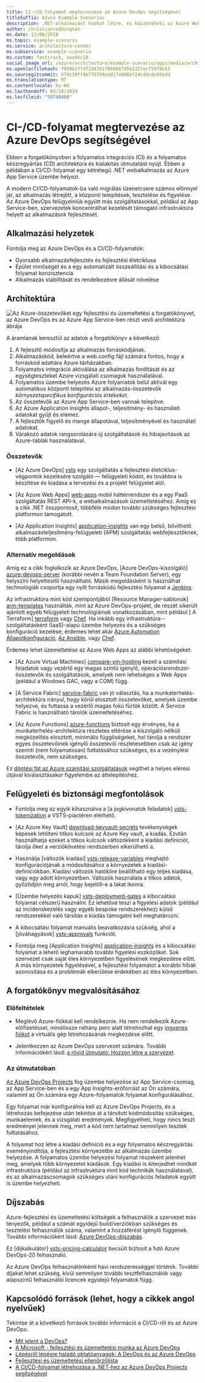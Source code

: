 ```yaml
---
title: CI-/CD-folyamat megtervezése az Azure DevOps segítségével
titleSuffix: Azure Example Scenarios
description: .NET-alkalmazást hozhat létre, és közzéteheti az Azure Web Appsben az Azure DevOps használatával.
author: christianreddington
ms.date: 12/06/2018
ms.topic: example-scenario
ms.service: architecture-center
ms.subservice: example-scenario
ms.custom: fasttrack, seodec18
social_image_url: /azure/architecture/example-scenario/apps/media/architecture-devops-dotnet-webapp.svg
ms.openlocfilehash: f999b2ffdf234161f668887d5b2327ecf50f0e55
ms.sourcegitcommit: 579c39ff4b776704ead17a006bf24cd4cdc65edd
ms.translationtype: MT
ms.contentlocale: hu-HU
ms.lasthandoff: 04/18/2019
ms.locfileid: "59740408"
---
```

# <a name="design-a-cicd-pipeline-using-azure-devops"></a>CI-/CD-folyamat megtervezése az Azure DevOps segítségével

Ebben a forgatókönyvben a folyamatos integrációs (CI) és a folyamatos készregyártás (CD) architektúra és kialakítás útmutatást nyújt. Ebben a példában a CI/CD-folyamat egy kétrétegű .NET webalkalmazás az Azure App Service üzembe helyezi.

A modern CI/CD-folyamatok-ba való migrálás üzenetcsere számos előnnyel jár, az alkalmazás létrejött, a központi telepítések, tesztelése és figyelése. Az Azure DevOps felügyelniük együtt más szolgáltatásokkal, például az App Service-ben, szervezetek koncentrálhat kezelését támogató infrastruktúra helyett az alkalmazások fejlesztését.

## <a name="relevant-use-cases"></a>Alkalmazási helyzetek

Fontolja meg az Azure DevOps és a CI/CD-folyamatok:

- Gyorsabb alkalmazásfejlesztés és fejlesztési életciklusa
- Épület minőségét és a egy automatizált összeállítási és a kibocsátási folyamat konzisztencia
- Alkalmazás stabilitását és rendelkezésre állását növelése

## <a name="architecture"></a>Architektúra

![Az Azure-összetevőket egy fejlesztési és üzemeltetési a forgatókönyvet, az Azure DevOps és az Azure App Service-ben részt vevő architektúra ábrája][architecture]

A áramlanak keresztül az adatok a forgatókönyv a következő:

1. A fejlesztő módosítja az alkalmazás forráskódjának.
2. Alkalmazáskód, beleértve a web.config fájl számára fontos, hogy a forráskód adattára Azure tárházakban.
3. Folyamatos integráció aktiválása az alkalmazás fordítását és az egységteszteket Azure vizsgálati csomagok használatával.
4. Folyamatos üzembe helyezés Azure folyamatok belül aktivál egy automatikus központi telepítési az alkalmazás-összetevők *környezetspecifikus konfigurációs értékeket*.
5. Az összetevők az Azure App Service-ben vannak telepítve.
6. Az Azure Application Insights állapot-, teljesítmény- és használati adatokat gyűjt és elemez.
7. A fejlesztők figyelő és mange állapotával, teljesítményével és használati adatokat.
8. Várakozó adatok rangsorolására új szolgáltatások és hibajavítások az Azure-táblák használatával.

### <a name="components"></a>Összetevők

- [Az Azure DevOps] [ vsts] egy szolgáltatás a fejlesztési életciklus-végpontok kezelésére szolgáló &mdash; felügyeleti kódot, és továbbra is készítése és kiadása a tervezési és a projekt felügyelet alól.

- [Az Azure Web Apps] [ web-apps] mobil háttérrendszer és a egy PaaS szolgáltatás REST API-k, a webalkalmazások üzemeltetéséhez. Amíg ez a cikk .NET összpontosít, többféle módon további szükséges fejlesztési platformon támogatott.

- [Az Application Insights] [ application-insights] van egy belső, bővíthető alkalmazásteljesítmény-felügyeleti (APM) szolgáltatás webfejlesztőknek, több platformon.

### <a name="alternatives"></a>Alternatív megoldások

Amíg ez a cikk foglalkozik az Azure DevOps, [Azure DevOps-kiszolgáló] [ azure-devops-server] (korábbi nevén a Team Foundation Server), egy helyszíni helyettesítő használható. Másik megoldásként is használhat technológiák csoportja egy nyílt forráskódú fejlesztési folyamat a [Jenkins][jenkins-on-azure].

Az infrastruktúra mint kód szempontjából [Resource Manager-sablonok] [ arm-templates] használták, mint az Azure DevOps-projekt, de részét sikerült ajánlott egyéb felügyeleti technológiáinak vonatkozásában, mint például [ A Terraform] [ terraform] vagy [Chef][chef]. Ha inkább egy infrastruktúra--szolgáltatásként (IaaS)-alapú üzembe helyezés és a szükséges konfiguráció kezelése, érdemes lehet akár [Azure Automation Állapotkonfiguráció][desired-state-configuration], [ Az Ansible][ansible], vagy [Chef][chef].

Érdemes lehet üzemeltetése az Azure Web Apps az alábbi lehetőségeket:

- [Az Azure Virtual Machines] [ compare-vm-hosting] kezeli a számítási feladatok vagy vezérlő egy magas szintű igénylő, operációsrendszer-összetevők és szolgáltatások, amelyek nem lehetséges a Web Apps (például a Windows GAC, vagy a COM) függ.

- [A Service Fabric] [ service-fabric] van jó választás, ha a munkaterhelés-architektúra irányul, hogy körül elosztott összetevőket, amelyek üzembe helyezve, és futtassa a vezérlő magas fokú fürtök között. A Service Fabric is használható tárolók üzemeltetéséhez.

- [Az Azure Functions] [ azure-functions] biztosít egy érvényes, ha a munkaterhelés-architektúra részletes eltérése a kiszolgáló nélküli megközelítés elosztott, minimális függőségeket, hol tárolja a rendszer egyes összetevőinek igénylő összetevői részletesebben csak az igény szerinti (nem folyamatosan) futtatásához szükséges, és a vezénylési összetevők, nem szükséges.

Ez [döntési fát az Azure számítási szolgáltatások](/azure/architecture/guide/technology-choices/compute-decision-tree) segíthet a helyes elérési útjával kiválasztásakor figyelembe az áttelepítéshez.

## <a name="management-and-security-considerations"></a>Felügyeleti és biztonsági megfontolások

- Fontolja meg az egyik kihasználva a [a jogkivonatok feladatok] [ vsts-tokenization] a VSTS-piactéren elérhető.

- [Az Azure Key Vault] [ download-keyvault-secrets] tevékenységek képesek letölteni titkos kulcsok az Azure Key vault, a kiadás. Ezután használhatja ezeket a titkos kulcsok változókként a kiadási definíciót, tárolja őket a verziókövetési rendszerben elkerülhető a.

- Használja [változók kiadási] [ vsts-release-variables] meghajtó konfigurációjának a módosításához a környezetek a kiadási-definíciókban. Kiadási változók hatóköre beállítható egy teljes kiadása, vagy egy adott környezetben. Változók használata a titkos adatok, győződjön meg arról, hogy bejelöli-e a lakat ikonra.

- [Üzembe helyezés kapuk] [ vsts-deployment-gates] a kibocsátási folyamat célszerű használni. Ez lehetővé teszi a figyelési adatok (például az incidenskezelés vagy egyéb bespoke rendszerekhez) külső rendszerekkel való társítás e kiadás támogatni kell meghatározni.

- A kibocsátási folyamat manuális beavatkozásra szükség, ahol a [jóváhagyások] [ vsts-approvals] funkciót.

- Fontolja meg [Application Insights] [ application-insights] és a kibocsátási folyamat a lehető leghamarabb további figyelési eszközöket. Sok szervezet csak saját éles környezetben figyelésének megkezdése előtt. A más környezetek figyelésével, a fejlesztési folyamatot a korábbi hibák azonosítása és a problémák elkerülése érdekében az éles környezetben.

## <a name="deploy-the-scenario"></a>A forgatókönyv megvalósításához

### <a name="prerequisites"></a>Előfeltételek

- Meglévő Azure-fiókkal kell rendelkeznie. Ha nem rendelkezik Azure-előfizetéssel, mindössze néhány perc alatt létrehozhat egy [ingyenes fiókot](https://azure.microsoft.com/free/?WT.mc_id=A261C142F) a virtuális gép létrehozásának megkezdése előtt.

- Jelentkezzen az Azure DevOps szervezet számára. További információkért lásd: [a rövid útmutató: Hozzon létre a szervezet][vsts-account-create].

### <a name="walk-through"></a>Az útmutatóban

[Az Azure DevOps Projects](/azure/devops-project/azure-devops-project-github) fog üzembe helyezése az App Service-csomag, az App Service-ben és a egy App Insights-erőforrást az Ön számára, valamint az Ön számára egy Azure-folyamatok folyamat konfigurálásához.

Egy folyamat már konfigurálnia kell az Azure DevOps Projects, és a létrehozás befejezése után tekintse át a társított kódmódosítás szükséges, munkaelemek, és a vizsgálati eredmények. Megfigyelheti, hogy nincs teszt eredményei jelennek meg, mert a kód nem tartalmaz semmilyen tesztek futtatásához.

A folyamat hoz létre a kiadási definíció és a egy folyamatos készregyártás eseményindítója, a fejlesztési környezetbe az alkalmazás üzembe helyezése. A folyamatos üzembe helyezési folyamat részeként jelenhet meg, amelyek több környezetet kiadások. Egy kiadási is kiterjedhet mindkét infrastruktúra (például az infrastruktúra mint kód technikák használatával), és az alkalmazáscsomagok szükséges utáni konfigurációs feladatok együtt is üzembe helyezheti.

## <a name="pricing"></a>Díjszabás

Azure-fejlesztési és üzemeltetési költségek a felhasználók a szervezet más tényezők, például a számát egyidejű build/verziókban szükséges és tesztelési felhasználók száma, valamint a hozzáférést igénylő függenek. További információkért lásd: [Azure DevOps-díjszabás][vsts-pricing-page].

Ez [díjkalkulátor] [ vsts-pricing-calculator] becsült biztosít a futó Azure DevOps-20 felhasználó.

Az Azure DevOps felhasználónkénti havi rendszerességgel történik. További díjakat lehet szükség, kívül semmilyen további tesztfelhasználók vagy alapszintű felhasználói licencek egyidejű folyamatok függ.

## <a name="related-resources"></a>Kapcsolódó források (lehet, hogy a cikkek angol nyelvűek)

Tekintse át a következő források további információ a CI/CD-ről és az Azure DevOps:

- [Mit jelent a DevOps?][devops-whatis]
- [A Microsoft - fejlesztési és üzemeltetési munka az Azure DevOps][devops-microsoft]
- [Lépésről lépésre haladó oktatóanyagok: A DevOps és az Azure DevOps][devops-with-vsts]
- [Fejlesztési és üzemeltetési ellenőrzőlista][devops-checklist]
- [A CI/CD-folyamat létrehozása a .NET-hez az Azure DevOps Projects segítségével][devops-project-create]

<!-- links -->

[ansible]: /azure/ansible/
[application-insights]: /azure/application-insights/app-insights-overview
[app-service-reference-architecture]: ../../reference-architectures/app-service-web-app/basic-web-app.md
[arm-templates]: /azure/azure-resource-manager/resource-group-overview#template-deployment
[architecture]: ./media/architecture-devops-dotnet-webapp.svg
[chef]: /azure/chef/
[design-patterns-availability]: /azure/architecture/patterns/category/availability
[design-patterns-resiliency]: /azure/architecture/patterns/category/resiliency
[design-patterns-scalability]: /azure/architecture/patterns/category/performance-scalability
[design-patterns-security]: /azure/architecture/patterns/category/security
[desired-state-configuration]: /azure/automation/automation-dsc-overview
[devops-microsoft]: /azure/devops/devops-at-microsoft/
[devops-with-vsts]: https://almvm.azurewebsites.net/labs/vsts/
[devops-checklist]: /azure/architecture/checklist/dev-ops
[application-insights]: https://azure.microsoft.com/services/application-insights/
[cloud-based-load-testing]: https://visualstudio.microsoft.com/team-services/cloud-load-testing/
[cloud-based-load-testing-on-premises]: /vsts/test/load-test/clt-with-private-machines?view=vsts
[jenkins-on-azure]: /azure/jenkins/
[devops-whatis]: /azure/devops/what-is-devops
[download-keyvault-secrets]: /vsts/pipelines/tasks/deploy/azure-key-vault?view=vsts
[resource-groups]: /azure/azure-resource-manager/resource-group-overview
[resiliency-app-service]: /azure/architecture/checklist/resiliency-per-service#app-service
[vsts]: /vsts/?view=vsts#pivot=services
[continuous-integration]: /azure/devops/what-is-continuous-integration
[continuous-delivery]: /azure/devops/what-is-continuous-delivery
[web-apps]: /azure/app-service/app-service-web-overview
[vsts-account-create]: /azure/devops/organizations/accounts/create-organization-msa-or-work-student?view=vsts
[vsts-approvals]: /vsts/pipelines/release/approvals/approvals?view=vsts
[devops-project]: https://portal.azure.com/?feature.customportal=false#create/Microsoft.AzureProject
[vsts-deployment-gates]: /vsts/pipelines/release/approvals/gates?view=vsts
[vsts-pricing-calculator]: https://azure.com/e/498aa024454445a8a352e75724f900b1
[vsts-pricing-page]: https://azure.microsoft.com/pricing/details/visual-studio-team-services/
[vsts-release-variables]: /vsts/pipelines/release/variables?view=vsts&tabs=batch
[vsts-tokenization]: https://marketplace.visualstudio.com/search?term=token&target=VSTS&category=All%20categories&sortBy=Relevance
[azure-key-vault]: /azure/key-vault/key-vault-overview
[infra-as-code]: https://blogs.msdn.microsoft.com/mvpawardprogram/2018/02/13/infrastructure-as-code/
[azure-devops-server]: https://visualstudio.microsoft.com/tfs/
[infra-as-code]: https://blogs.msdn.microsoft.com/mvpawardprogram/2018/02/13/infrastructure-as-code/
[service-fabric]: /azure/service-fabric/
[azure-functions]: /azure/azure-functions/
[azure-containers]: https://azure.microsoft.com/overview/containers/
[compare-vm-hosting]: /azure/app-service/choose-web-site-cloud-service-vm
[app-insights-cd-monitoring]: /azure/application-insights/app-insights-vsts-continuous-monitoring
[azure-region-pair-bcdr]: /azure/best-practices-availability-paired-regions
[devops-project-create]: /azure/devops-project/azure-devops-project-aspnet-core
[terraform]: /azure/terraform/
